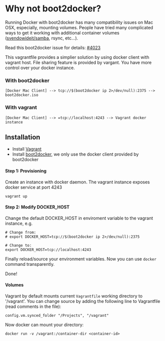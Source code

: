 Why not boot2docker?
==================

Running Docker with boot2docker has many compatibility issues on Mac OSX, especially, mounting volumes. People have tried many complicated ways to get it working with additional container volumes ([svendowideit/samba](https://registry.hub.docker.com/u/svendowideit/samba/), rsync, etc...).

Read this boot2docker issue for details: [#4023](https://github.com/dotcloud/docker/issues/4023)

This vagrantfile provides a simplier solution by using docker client with vagrant host. File sharing feature is provided by vargant. You have more control over your docker instance.

### With boot2docker

    [Docker Mac Client] --> tcp://$(boot2docker ip 2>/dev/null):2375 --> boot2docker.iso


### With vagrant

    [Docker Mac Client] --> =tcp://localhost:4243 --> Vagrant docker instance


## Installation
  
  * Install [Vagrant](https://www.vagrantup.com/downloads.html)
  * Install [boot2docker](https://github.com/boot2docker/osx-installer/releases), we only use the docker client provided by boot2docker

#### Step 1: Provisioning

Create an instance with docker daemon. The vagrant instance exposes docker service at port 4243

    vagrant up
  
  
#### Step 2: Modify DOCKER_HOST

Change the default DOCKER_HOST in enviroment variable to the vagrant instance, e.g.

    # Change from:
    # export DOCKER_HOST=tcp://$(boot2docker ip 2>/dev/null):2375
    
    # Change to:    
    export DOCKER_HOST=tcp://localhost:4243

Finally reload/source your environment variables. Now you can use `docker` command transparently.

Done!


#### Volumes

Vagrant by default mounts current `Vagrantfile` working directory to '/vagrant'. You can change source by adding the following line to Vagrantfile (read comments in the file):

    config.vm.synced_folder "/Projects", "/vagrant"


Now docker can mount your directory:

    docker run -v /vagrant:/container-dir <container-id>



